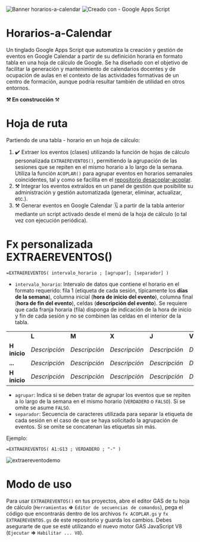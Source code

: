 ![Banner horarios-a-calendar](https://user-images.githubusercontent.com/12829262/95454414-b43dd080-096c-11eb-99d1-854f66187e81.png)
![Creado con - Google Apps Script](https://img.shields.io/static/v1?label=Creado+con&message=Google+Apps+Script&color=blue&style=for-the-badge&logo=GAS)
# Horarios-a-Calendar

Un tinglado Google Apps Script que automatiza la creación y gestión de eventos en Google Calendar a partir de su definición horaria en formato tabla en una hoja de cálculo de Google. Se ha diseñado con el objetivo de facilitar la generación y mantenimiento de calendarios docentes y de ocupación de aulas en el contexto de las actividades formativas de un centro de formación, aunque podría resultar también de utilidad en otros entornos.

**⚒️ En construcción** ⚒️

# Hoja de ruta

Partiendo de una tabla - horario en un hoja de cálculo:

1.  ✔️ Extraer los eventos (clases) utilizando la función de hojas de cálculo personalizada `EXTRAEREVENTOS()`, permitiendo la agrupación de las sesiones que se repiten en el mismo horario a lo largo de la semana. Utiliza la función `ACOPLAR()` para agrupar eventos en horarios semanales coincidentes, tal y como se facilita en el [repositorio desacoplar-acoplar](https://github.com/pfelipm/desacoplar-acoplar).
2.  ⚒️ Integrar los eventos extraídos en un panel de gestión que posibilite su administración y gestión automatizada (generar, eliminar, actualizar, etc.).
3.  ⚒️ Generar eventos en Google Calendar 🗓️ a partir de la tabla anterior mediante un script activado desde el menú de la hoja de cálculo (o tal vez con ejecución periódica).

# Fx personalizada EXTRAEREVENTOS()

```
=EXTRAEREVENTOS( intervalo_horario ; [agrupar]; [separador] ) 
```

*   `intervalo_horario`: Intervalo de datos que contiene el horario en el formato requerido: fila 1 (etiqueta de cada sesión, típicamente los **días de la semana**), columna inicial (**hora de inicio del evento**), columna final (**hora de fin del evento**), celdas (**descripción del evento**). Se requiere que cada franja horaria (fila) disponga de indicación de la hora de inicio y fin de cada sesión y no se combinen las celdas en el interior de la tabla.

<table><tbody><tr><td>&nbsp;</td><td><strong>L</strong></td><td><strong>M</strong></td><td><strong>X</strong></td><td><strong>J</strong></td><td><strong>V</strong></td><td>&nbsp;</td></tr><tr><td><strong>H inicio</strong></td><td><i>Descripción</i></td><td><i>Descripción</i></td><td><i>Descripción</i></td><td><i>Descripción</i></td><td><i>Descripción</i></td><td><strong>H Fin</strong></td></tr><tr><td><strong>...</strong></td><td><i>Descripción</i></td><td><i>Descripción</i></td><td><i>Descripción</i></td><td><i>Descripción</i></td><td><i>Descripción</i></td><td><strong>...</strong></td></tr><tr><td><strong>H inicio</strong></td><td><i>Descripción</i></td><td><i>Descripción</i></td><td><i>Descripción</i></td><td><i>Descripción</i></td><td><i>Descripción</i></td><td><strong>H Fin</strong></td></tr></tbody></table>

*   `agrupar`: Indica si se deben tratar de agrupar los eventos que se repiten a lo largo de la semana en el mismo horario (`VERDADERO` o `FALSO`). Si se omite se asume `FALSO`.
*   `separador`: Secuencia de caracteres utilizada para separar la etiqueta de cada sesión en el caso de que se haya solicitado la agrupación de eventos. Si se omite se concatenan las etiquetas sin más.

Ejemplo:

```
=EXTRAEREVENTOS( A1:G13 ; VERDADERO ; "-" ) 
```

![extraereventodemo](https://user-images.githubusercontent.com/12829262/95462129-64183b80-0977-11eb-8a67-1eb50234893a.png)

# **Modo de uso**

Para usar `EXTRAEREVENTOS()` en tus proyectos, abre el editor GAS de tu hoja de cálculo (`Herramientas` **⇒** `Editor de secuencias de comandos`), pega el código que encontrarás dentro de los archivos `fx ACOPLAR.gs` y `fx EXTRAEREVENTOS.gs` de este repositorio y guarda los cambios. Debes asegurarte de que se esté utilizando el nuevo motor GAS JavaScript V8 (`Ejecutar` **⇒** `Habilitar ... V8`).
